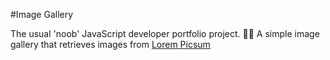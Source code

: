 #Image Gallery

The usual 'noob' JavaScript developer portfolio project. :man_technologist:
A simple image gallery that retrieves images from [Lorem Picsum](https://picsum.photos/)
